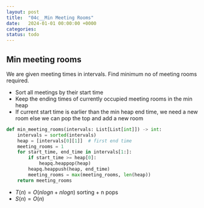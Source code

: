 ```yaml
---
layout: post
title:  "04c__Min Meeting Rooms"
date:   2024-01-01 00:00:00 +0000
categories: 
status: todo
---
```


  
## Min meeting rooms
We are given meeting times in intervals. Find minimum no of meeting rooms required.

- Sort all meetings by their start time
- Keep the ending times of currently occupied meeting rooms in the min heap
- If current start time is earlier than the min heap end time, we need a new room else we can pop the top and add a new room

```python
def min_meeting_rooms(intervals: List[List[int]]) -> int:
    intervals = sorted(intervals)
    heap = [intervals[0][1]]  # first end time
    meeting_rooms = 1
    for start_time, end_time in intervals[1:]:
        if start_time >= heap[0]:
            heapq.heappop(heap)
        heapq.heappush(heap, end_time)
        meeting_rooms = max(meeting_rooms, len(heap))
    return meeting_rooms
```
- $T(n)  = O(n log n + n log n)$ sorting + n pops
- $S(n) = O(n)$
